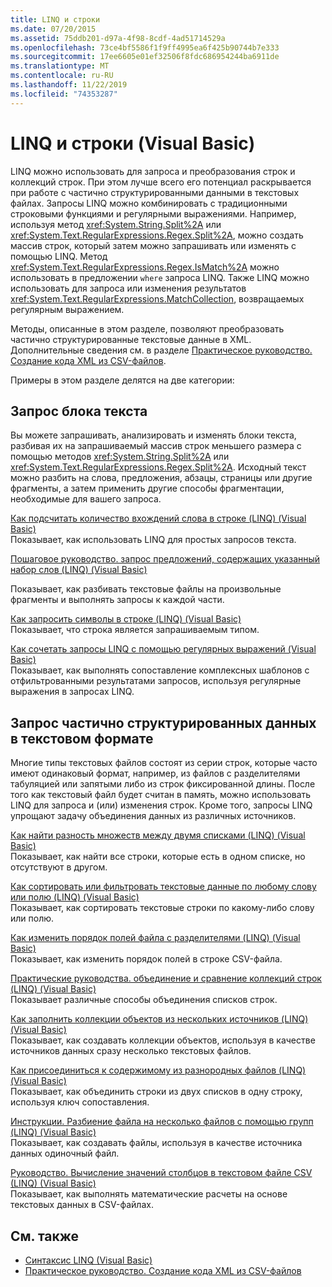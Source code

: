 ```yaml
---
title: LINQ и строки
ms.date: 07/20/2015
ms.assetid: 75ddb201-d97a-4f98-8cdf-4ad51714529a
ms.openlocfilehash: 73ce4bf5586f1f9ff4995ea6f425b90744b7e333
ms.sourcegitcommit: 17ee6605e01ef32506f8fdc686954244ba6911de
ms.translationtype: MT
ms.contentlocale: ru-RU
ms.lasthandoff: 11/22/2019
ms.locfileid: "74353287"
---
```

# <a name="linq-and-strings-visual-basic"></a>LINQ и строки (Visual Basic)
LINQ можно использовать для запроса и преобразования строк и коллекций строк. При этом лучше всего его потенциал раскрывается при работе с частично структурированными данными в текстовых файлах. Запросы LINQ можно комбинировать с традиционными строковыми функциями и регулярными выражениями. Например, используя метод <xref:System.String.Split%2A> или <xref:System.Text.RegularExpressions.Regex.Split%2A>, можно создать массив строк, который затем можно запрашивать или изменять с помощью LINQ. Метод <xref:System.Text.RegularExpressions.Regex.IsMatch%2A> можно использовать в предложении `where` запроса LINQ. Также LINQ можно использовать для запроса или изменения результатов <xref:System.Text.RegularExpressions.MatchCollection>, возвращаемых регулярным выражением.  
  
 Методы, описанные в этом разделе, позволяют преобразовать частично структурированные текстовые данные в XML. Дополнительные сведения см. в разделе [Практическое руководство. Создание кода XML из CSV-файлов](how-to-generate-xml-from-csv-files.md).  
  
 Примеры в этом разделе делятся на две категории:  
  
## <a name="querying-a-block-of-text"></a>Запрос блока текста  
 Вы можете запрашивать, анализировать и изменять блоки текста, разбивая их на запрашиваемый массив строк меньшего размера с помощью методов <xref:System.String.Split%2A> или <xref:System.Text.RegularExpressions.Regex.Split%2A>. Исходный текст можно разбить на слова, предложения, абзацы, страницы или другие фрагменты, а затем применить другие способы фрагментации, необходимые для вашего запроса.  
  
 [Как подсчитать количество вхождений слова в строке (LINQ) (Visual Basic)](how-to-count-occurrences-of-a-word-in-a-string-linq.md)  
 Показывает, как использовать LINQ для простых запросов текста.  
  
 [Пошаговое руководство. запрос предложений, содержащих указанный набор слов (LINQ) (Visual Basic)](how-to-query-for-sentences-that-contain-a-specified-set-of-words.md)

 Показывает, как разбивать текстовые файлы на произвольные фрагменты и выполнять запросы к каждой части.  
  
 [Как запросить символы в строке (LINQ) (Visual Basic)](how-to-query-for-characters-in-a-string-linq.md)  
 Показывает, что строка является запрашиваемым типом.  
  
 [Как сочетать запросы LINQ с помощью регулярных выражений (Visual Basic)](how-to-combine-linq-queries-with-regular-expressions.md)  
 Показывает, как выполнять сопоставление комплексных шаблонов с отфильтрованными результатами запросов, используя регулярные выражения в запросах LINQ.  
  
## <a name="querying-semi-structured-data-in-text-format"></a>Запрос частично структурированных данных в текстовом формате  
 Многие типы текстовых файлов состоят из серии строк, которые часто имеют одинаковый формат, например, из файлов с разделителями табуляцией или запятыми либо из строк фиксированной длины. После того как текстовый файл будет считан в память, можно использовать LINQ для запроса и (или) изменения строк. Кроме того, запросы LINQ упрощают задачу объединения данных из различных источников.  
  
 [Как найти разность множеств между двумя списками (LINQ) (Visual Basic)](how-to-find-the-set-difference-between-two-lists-linq.md)  
 Показывает, как найти все строки, которые есть в одном списке, но отсутствуют в другом.  
  
 [Как сортировать или фильтровать текстовые данные по любому слову или полю (LINQ) (Visual Basic)](how-to-sort-or-filter-text-data-by-any-word-or-field-linq.md)  
 Показывает, как сортировать текстовые строки по какому-либо слову или полю.  
  
 [Как изменить порядок полей файла с разделителями (LINQ) (Visual Basic)](how-to-reorder-the-fields-of-a-delimited-file.md)  
 Показывает, как изменить порядок полей в строке CSV-файла.  
  
 [Практические руководства. объединение и сравнение коллекций строк (LINQ) (Visual Basic)](how-to-combine-and-compare-string-collections-linq.md)  
 Показывает различные способы объединения списков строк.  
  
 [Как заполнить коллекции объектов из нескольких источников (LINQ) (Visual Basic)](how-to-populate-object-collections-from-multiple-sources-linq.md)  
 Показывает, как создавать коллекции объектов, используя в качестве источников данных сразу несколько текстовых файлов.  
  
 [Как присоединиться к содержимому из разнородных файлов (LINQ) (Visual Basic)](how-to-join-content-from-dissimilar-files-linq.md)  
 Показывает, как объединить строки из двух списков в одну строку, используя ключ сопоставления.  
  
 [Инструкции. Разбиение файла на несколько файлов с помощью групп (LINQ) (Visual Basic)](how-to-split-a-file-into-many-files-by-using-groups-linq.md)  
 Показывает, как создавать файлы, используя в качестве источника данных одиночный файл.  
  
 [Руководство. Вычисление значений столбцов в текстовом файле CSV (LINQ) (Visual Basic)](how-to-compute-column-values-in-a-csv-text-file-linq.md)  
 Показывает, как выполнять математические расчеты на основе текстовых данных в CSV-файлах.  
  
## <a name="see-also"></a>См. также

- [Синтаксис LINQ (Visual Basic)](index.md)
- [Практическое руководство. Создание кода XML из CSV-файлов](how-to-generate-xml-from-csv-files.md)
